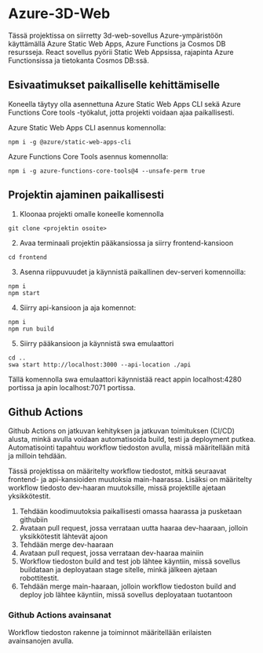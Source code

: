 # Azure-3D-Web

Tässä projektissa on siirretty 3d-web-sovellus Azure-ympäristöön käyttämällä Azure Static Web Apps, Azure Functions ja Cosmos DB resursseja. React sovellus pyörii Static Web Appsissa, rajapinta Azure Functionsissa ja tietokanta Cosmos DB:ssä.

## Esivaatimukset paikalliselle kehittämiselle

Koneella täytyy olla asennettuna Azure Static Web Apps CLI sekä Azure Functions Core tools -työkalut, jotta projekti voidaan ajaa paikallisesti.

Azure Static Web Apps CLI asennus komennolla:
```
npm i -g @azure/static-web-apps-cli
```
Azure Functions Core Tools asennus komennolla:
```
npm i -g azure-functions-core-tools@4 --unsafe-perm true
```

## Projektin ajaminen paikallisesti

1. Kloonaa projekti omalle koneelle komennolla
```
git clone <projektin osoite>
```
2. Avaa terminaali projektin pääkansiossa ja siirry frontend-kansioon
```
cd frontend
```
3. Asenna riippuvuudet ja käynnistä paikallinen dev-serveri komennoilla:
```
npm i
npm start
```
4. Siirry api-kansioon ja aja komennot:
```
npm i
npm run build
```
5. Siirry pääkansioon ja käynnistä swa emulaattori
```
cd ..
swa start http://localhost:3000 --api-location ./api
```
Tällä komennolla swa emulaattori käynnistää react appin localhost:4280 portissa ja apin localhost:7071 portissa.

## Github Actions

Github Actions on jatkuvan kehityksen ja jatkuvan toimituksen (CI/CD) alusta, minkä avulla voidaan automatisoida build, testi ja deployment putkea. Automatisointi tapahtuu workflow tiedoston avulla, missä määritellään mitä ja milloin tehdään. 

Tässä projektissa on määritelty workflow tiedostot, mitkä seuraavat frontend- ja api-kansioiden muutoksia main-haarassa. Lisäksi on määritelty workflow tiedosto dev-haaran muutoksille, missä projektille ajetaan yksikkötestit.

1. Tehdään koodimuutoksia paikallisesti omassa haarassa ja pusketaan githubiin
2. Avataan pull request, jossa verrataan uutta haaraa dev-haaraan, jolloin yksikkötestit lähtevät ajoon
3. Tehdään merge dev-haaraan
4. Avataan pull request, jossa verrataan dev-haaraa mainiin
5. Workflow tiedoston build and test job lähtee käyntiin, missä sovellus buildataan ja deployataan stage sitelle, minkä jälkeen ajetaan robottitestit.
6. Tehdään merge main-haaraan, jolloin workflow tiedoston build and deploy job lähtee käyntiin, missä sovellus deployataan tuotantoon

### Github Actions avainsanat

Workflow tiedoston rakenne ja toiminnot määritellään erilaisten avainsanojen avulla. 
